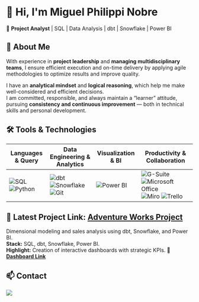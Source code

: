 # 👋 Hi, I'm Miguel Philippi Nobre  
🎯 **Project Analyst** | SQL | Data Analysis | dbt | Snowflake | Power BI

## 🚀 About Me
With experience in **project leadership** and **managing multidisciplinary teams**, I ensure efficient execution and on-time delivery by applying agile methodologies to optimize results and improve quality.  

I have an **analytical mindset** and **logical reasoning**, which help me make well-considered and efficient decisions.  
I am committed, responsible, and always maintain a “learner” attitude, pursuing **consistency and continuous improvement** — both in technical skills and personal development.

## 🛠️ Tools & Technologies

| Languages & Query | Data Engineering & Analytics | Visualization & BI | Productivity & Collaboration |
|---|---|---|---|
| ![SQL](https://img.shields.io/badge/SQL-316192?style=for-the-badge&logo=postgresql&logoColor=white) ![Python](https://img.shields.io/badge/Python-3776AB?style=for-the-badge&logo=python&logoColor=white) | ![dbt](https://img.shields.io/badge/dbt-FF694B?style=for-the-badge&logo=dbt&logoColor=white) ![Snowflake](https://img.shields.io/badge/Snowflake-29B5E8?style=for-the-badge&logo=snowflake&logoColor=white) ![Git](https://img.shields.io/badge/Git-F05033?style=for-the-badge&logo=git&logoColor=white) | ![Power BI](https://img.shields.io/badge/Power_BI-F2C811?style=for-the-badge&logo=powerbi&logoColor=black) | ![G-Suite](https://img.shields.io/badge/G%20Suite-4285F4?style=for-the-badge&logo=google&logoColor=white) ![Microsoft Office](https://img.shields.io/badge/Office-D83B01?style=for-the-badge&logo=microsoft-office&logoColor=white) ![Miro](https://img.shields.io/badge/Miro-FFD02F?style=for-the-badge&logo=miro&logoColor=black) ![Trello](https://img.shields.io/badge/Trello-0052CC?style=for-the-badge&logo=trello&logoColor=white) |


## 📂 Latest Project Link: [Adventure Works Project](https://github.com/zipmiguel/Certificacao-Analytics-Engineer-Indicium)
Dimensional modeling and sales analysis using dbt, Snowflake, and Power BI.  
**Stack:** SQL, dbt, Snowflake, Power BI.  
**Highlight:** Creation of interactive dashboards with strategic KPIs.
**🔗 [Dashboard Link](https://app.powerbi.com/view?r=eyJrIjoiNDE4ZTNjOTgtNjFmMy00ZTBkLTgxYjItNmU5MGVlMTFjYjRhIiwidCI6ImZhNzk1MzFjLThjZTUtNGJkMy05N2VlLTI0NWU2ZWUyNjZiOCJ9)**

## 📫 Contact

<div> 
   <a href="https://www.linkedin.com/in/miguel-philippi/" target="_blank"><img src="https://img.shields.io/badge/-LinkedIn-%230077B5?style=for-the-badge&logo=linkedin&logoColor=white" target="_blank"></a> 
</div> 

